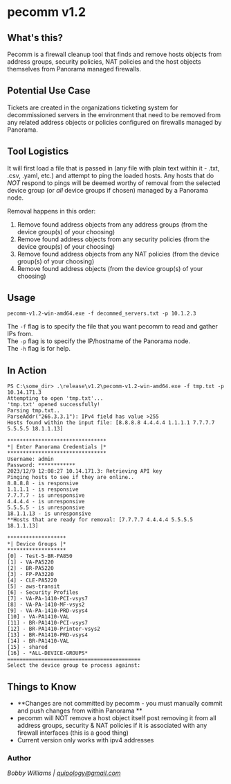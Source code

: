 # pecomm v1.2

## What's this?
Pecomm is a firewall cleanup tool that finds and remove hosts objects from address groups, security policies, NAT policies and the host objects themselves from Panorama managed firewalls.

## Potential Use Case
Tickets are created in the organizations ticketing system for decommissioned servers in the environment that need to be removed from any related address objects or policies configured on firewalls managed by Panorama.

## Tool Logistics
It will first load a file that is passed in (any file with plain text within it - .txt, .csv, .yaml, etc.) and attempt to ping the loaded hosts. Any hosts that do *NOT* respond to pings will be deemed worthy of removal from the selected device group (or *all* device groups if chosen) managed by a Panorama node. 

Removal happens in this order:

1. Remove found address objects from any address groups (from the device group(s) of your choosing)
2. Remove found address objects from any security policies (from the device group(s) of your choosing)
3. Remove found address objects from any NAT policies (from the device group(s) of your choosing)
4. Remove found address objects (from the device group(s) of your choosing)

## Usage
`pecomm-v1.2-win-amd64.exe -f decommed_servers.txt -p 10.1.2.3`

The `-f` flag is to specify the file that you want pecomm to read and gather IPs from.  
The `-p` flag is to specify the IP/hostname of the Panorama node.  
The `-h` flag is for help.

## In Action
```
PS C:\some_dir> .\release\v1.2\pecomm-v1.2-win-amd64.exe -f tmp.txt -p 10.14.171.3
Attempting to open 'tmp.txt'...
'tmp.txt' opened successfully!
Parsing tmp.txt..
ParseAddr("266.3.3.1"): IPv4 field has value >255
Hosts found within the input file: [8.8.8.8 4.4.4.4 1.1.1.1 7.7.7.7 5.5.5.5 18.1.1.13]

********************************
*| Enter Panorama Credentials |*
********************************
Username: admin
Password: ************
2023/12/9 12:08:27 10.14.171.3: Retrieving API key
Pinging hosts to see if they are online..
8.8.8.8 - is responsive
1.1.1.1 - is responsive
7.7.7.7 - is unresponsive
4.4.4.4 - is unresponsive
5.5.5.5 - is unresponsive
18.1.1.13 - is unresponsive
**Hosts that are ready for removal: [7.7.7.7 4.4.4.4 5.5.5.5 18.1.1.13]

*******************
*| Device Groups |*
*******************
[0] - Test-5-BR-PA850
[1] - VA-PA5220
[2] - BR-PA5220
[3] - FP-PA3220
[4] - CLE-PA5220
[5] - aws-transit
[6] - Security Profiles
[7] - VA-PA-1410-PCI-vsys7
[8] - VA-PA-1410-MF-vsys2
[9] - VA-PA-1410-PRD-vsys4
[10] - VA-PA1410-VAL
[11] - BR-PA1410-PCI-vsys7
[12] - BR-PA1410-Printer-vsys2
[13] - BR-PA1410-PRD-vsys4
[14] - BR-PA1410-VAL
[15] - shared
[16] - *ALL-DEVICE-GROUPS*
===========================================
Select the device group to process against:
```

## Things to Know

- **Changes are not committed by pecomm - you must manually commit and push changes from within Panorama **
- pecomm will NOT remove a host object itself post removing it from all address groups, security & NAT policies if it is associated with any firewall interfaces (this is a good thing)
- Current version only works with ipv4 addresses

### Author
*Bobby Williams | quipology@gmail.com*